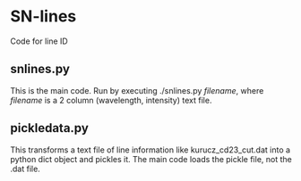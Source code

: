 SN-lines
========

Code for line ID

snlines.py
----------
This is the main code. Run by executing ./snlines.py _filename_, where _filename_ is a 2 column (wavelength, intensity) text file.

pickledata.py
-------------
This transforms a text file of line information like kurucz_cd23_cut.dat into a python dict object and pickles it. The main code loads the pickle file, not the .dat file.
